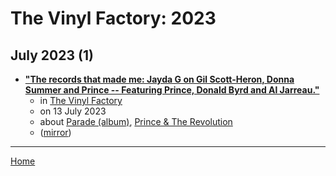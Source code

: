 # The Vinyl Factory: 2023

## July 2023 (1)

 - [**"The records that made me: Jayda G on Gil Scott-Heron, Donna Summer and Prince -- Featuring Prince, Donald Byrd and Al Jarreau."**](https://thevinylfactory.com/features/records-that-made-me-jayda-g/)
    - in [The Vinyl Factory](../../../publications/u-z/the-vinyl-factory/index.md)
    - on 13 July 2023
    - about [Parade (album)](../../../topics/album/parade/index.md), [Prince & The Revolution](../../../topics/prince-the-revolution/index.md)
    - ([mirror](https://web.archive.org/web/*/https://thevinylfactory.com/features/records-that-made-me-jayda-g/))

----

[Home](../index.md)
